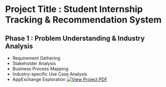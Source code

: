 # Project Title : Student Internship Tracking & Recommendation System

## Phase 1 : Problem Understanding & Industry Analysis

- Requirement Gathering
- Stakeholder Analysis
- Business Process Mapping
- Industry-specific Use Case Analysis
- AppExchange Exploration
 [![View Project PDF](https://img.shields.io/badge/VIEW_PROJECT_PDF-blue?style=for-the-badge)](SalesforceProjectPhase1.pdf)

